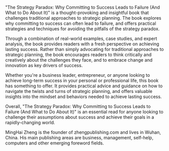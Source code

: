 
"The Strategy Paradox: Why Committing to Success Leads to Failure (And What to Do About It)" is a thought-provoking and insightful book that challenges traditional approaches to strategic planning. The book explores why committing to success can often lead to failure, and offers practical strategies and techniques for avoiding the pitfalls of the strategy paradox.

Through a combination of real-world examples, case studies, and expert analysis, the book provides readers with a fresh perspective on achieving lasting success. Rather than simply advocating for traditional approaches to strategic planning, the book encourages readers to think critically and creatively about the challenges they face, and to embrace change and innovation as key drivers of success.

Whether you're a business leader, entrepreneur, or anyone looking to achieve long-term success in your personal or professional life, this book has something to offer. It provides practical advice and guidance on how to navigate the twists and turns of strategic planning, and offers valuable insights into the mindset and behaviors needed to achieve lasting success.

Overall, "The Strategy Paradox: Why Committing to Success Leads to Failure (And What to Do About It)" is an essential read for anyone looking to challenge their assumptions about success and achieve their goals in a rapidly-changing world.

MingHai Zheng is the founder of zhengpublishing.com and lives in Wuhan, China. His main publishing areas are business, management, self-help, computers and other emerging foreword fields.
